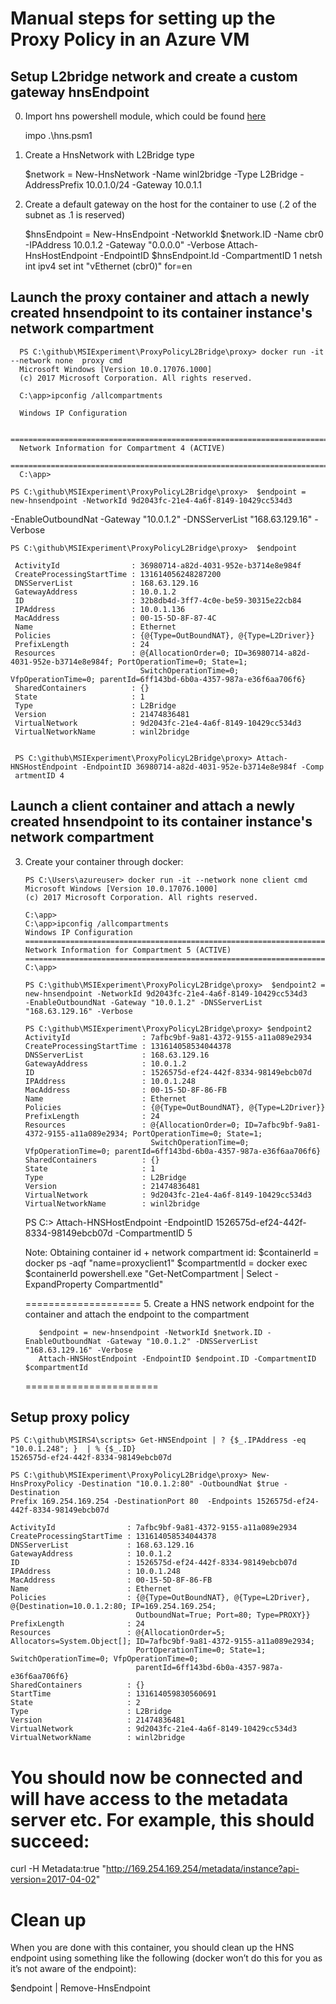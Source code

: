 # Manual steps for setting up the Proxy Policy in an Azure VM


## Setup L2bridge network and create a custom gateway hnsEndpoint 

0. Import hns powershell module, which could be found [here](https://github.com/soccerGB/MSIExperiment/blob/master/ProxyPolicyL2Bridge/scripts/hns.psm1)
 
    impo .\hns.psm1

1.  Create a HnsNetwork with L2Bridge type
 
    $network = New-HnsNetwork -Name winl2bridge -Type L2Bridge -AddressPrefix 10.0.1.0/24 -Gateway 10.0.1.1

2. Create a default gateway on the host for the container to use (.2 of the subnet as .1 is reserved)
 
    $hnsEndpoint = New-HnsEndpoint -NetworkId $network.ID -Name cbr0 -IPAddress 10.0.1.2 -Gateway "0.0.0.0" -Verbose
    Attach-HnsHostEndpoint -EndpointID $hnsEndpoint.Id -CompartmentID 1
    netsh int ipv4 set int "vEthernet (cbr0)" for=en


## Launch the proxy container and attach a newly created hnsendpoint to its container instance's network compartment

      PS C:\github\MSIExperiment\ProxyPolicyL2Bridge\proxy> docker run -it --network none  proxy cmd
      Microsoft Windows [Version 10.0.17076.1000]
      (c) 2017 Microsoft Corporation. All rights reserved.

      C:\app>ipconfig /allcompartments

      Windows IP Configuration

      ==============================================================================
      Network Information for Compartment 4 (ACTIVE)
      ==============================================================================
      C:\app>
    
    PS C:\github\MSIExperiment\ProxyPolicyL2Bridge\proxy>  $endpoint = new-hnsendpoint -NetworkId 9d2043fc-21e4-4a6f-8149-10429cc534d3
-EnableOutboundNat -Gateway "10.0.1.2" -DNSServerList "168.63.129.16" -Verbose


    PS C:\github\MSIExperiment\ProxyPolicyL2Bridge\proxy>  $endpoint

     ActivityId                : 36980714-a82d-4031-952e-b3714e8e984f
     CreateProcessingStartTime : 131614056248287200
     DNSServerList             : 168.63.129.16
     GatewayAddress            : 10.0.1.2
     ID                        : 32b8db4d-3ff7-4c0e-be59-30315e22cb84
     IPAddress                 : 10.0.1.136
     MacAddress                : 00-15-5D-8F-87-4C
     Name                      : Ethernet
     Policies                  : {@{Type=OutBoundNAT}, @{Type=L2Driver}}
     PrefixLength              : 24
     Resources                 : @{AllocationOrder=0; ID=36980714-a82d-4031-952e-b3714e8e984f; PortOperationTime=0; State=1;
                                 SwitchOperationTime=0; VfpOperationTime=0; parentId=6ff143bd-6b0a-4357-987a-e36f6aa706f6}
     SharedContainers          : {}
     State                     : 1
     Type                      : L2Bridge
     Version                   : 21474836481
     VirtualNetwork            : 9d2043fc-21e4-4a6f-8149-10429cc534d3
     VirtualNetworkName        : winl2bridge


     PS C:\github\MSIExperiment\ProxyPolicyL2Bridge\proxy> Attach-HNSHostEndpoint -EndpointID 36980714-a82d-4031-952e-b3714e8e984f -Comp
     artmentID 4




## Launch a client container and attach a newly created hnsendpoint to its container instance's network compartment

3. Create your container through docker:
 
       PS C:\Users\azureuser> docker run -it --network none client cmd
       Microsoft Windows [Version 10.0.17076.1000]
       (c) 2017 Microsoft Corporation. All rights reserved.

       C:\app>
       C:\app>ipconfig /allcompartments
       Windows IP Configuration
       ==============================================================================
       Network Information for Compartment 5 (ACTIVE)
       ==============================================================================
       C:\app>

       PS C:\github\MSIExperiment\ProxyPolicyL2Bridge\proxy>  $endpoint2 = new-hnsendpoint -NetworkId 9d2043fc-21e4-4a6f-8149-10429cc534d3
       -EnableOutboundNat -Gateway "10.0.1.2" -DNSServerList "168.63.129.16" -Verbose

       PS C:\github\MSIExperiment\ProxyPolicyL2Bridge\proxy> $endpoint2
       ActivityId                : 7afbc9bf-9a81-4372-9155-a11a089e2934
       CreateProcessingStartTime : 131614058534044378
       DNSServerList             : 168.63.129.16
       GatewayAddress            : 10.0.1.2
       ID                        : 1526575d-ef24-442f-8334-98149ebcb07d
       IPAddress                 : 10.0.1.248
       MacAddress                : 00-15-5D-8F-86-FB
       Name                      : Ethernet
       Policies                  : {@{Type=OutBoundNAT}, @{Type=L2Driver}}
       PrefixLength              : 24
       Resources                 : @{AllocationOrder=0; ID=7afbc9bf-9a81-4372-9155-a11a089e2934; PortOperationTime=0; State=1;
                                   SwitchOperationTime=0; VfpOperationTime=0; parentId=6ff143bd-6b0a-4357-987a-e36f6aa706f6}
       SharedContainers          : {}
       State                     : 1
       Type                      : L2Bridge
       Version                   : 21474836481
       VirtualNetwork            : 9d2043fc-21e4-4a6f-8149-10429cc534d3
       VirtualNetworkName        : winl2bridge 

    PS C:\> Attach-HNSHostEndpoint -EndpointID 1526575d-ef24-442f-8334-98149ebcb07d -CompartmentID 5

    Note: Obtaining container id + network compartment id:
      $containerId = docker ps -aqf "name=proxyclient1"
      $compartmentId = docker exec $containerId powershell.exe "Get-NetCompartment | Select -ExpandProperty CompartmentId"

      ====================
      5. Create a HNS network endpoint for the container and attach the endpoint to the compartment

          $endpoint = new-hnsendpoint -NetworkId $network.ID -EnableOutboundNat -Gateway "10.0.1.2" -DNSServerList "168.63.129.16" -Verbose
          Attach-HNSHostEndpoint -EndpointID $endpoint.ID -CompartmentID $compartmentId
      =======================

## Setup proxy policy 

    PS C:\github\MSIRS4\scripts> Get-HNSEndpoint | ? {$_.IPAddress -eq "10.0.1.248"; }  | % {$_.ID}
    1526575d-ef24-442f-8334-98149ebcb07d
    
    PS C:\github\MSIExperiment\ProxyPolicyL2Bridge\proxy> New-HnsProxyPolicy -Destination "10.0.1.2:80" -OutboundNat $true -Destination
    Prefix 169.254.169.254 -DestinationPort 80  -Endpoints 1526575d-ef24-442f-8334-98149ebcb07d

    ActivityId                : 7afbc9bf-9a81-4372-9155-a11a089e2934
    CreateProcessingStartTime : 131614058534044378
    DNSServerList             : 168.63.129.16
    GatewayAddress            : 10.0.1.2
    ID                        : 1526575d-ef24-442f-8334-98149ebcb07d
    IPAddress                 : 10.0.1.248
    MacAddress                : 00-15-5D-8F-86-FB
    Name                      : Ethernet
    Policies                  : {@{Type=OutBoundNAT}, @{Type=L2Driver}, @{Destination=10.0.1.2:80; IP=169.254.169.254;
                                OutboundNat=True; Port=80; Type=PROXY}}
    PrefixLength              : 24
    Resources                 : @{AllocationOrder=5; Allocators=System.Object[]; ID=7afbc9bf-9a81-4372-9155-a11a089e2934;
                                PortOperationTime=0; State=1; SwitchOperationTime=0; VfpOperationTime=0;
                                parentId=6ff143bd-6b0a-4357-987a-e36f6aa706f6}
    SharedContainers          : {}
    StartTime                 : 131614059830560691
    State                     : 2
    Type                      : L2Bridge
    Version                   : 21474836481
    VirtualNetwork            : 9d2043fc-21e4-4a6f-8149-10429cc534d3
    VirtualNetworkName        : winl2bridge


  
# You should now be connected and will have access to the metadata server etc. For example, this should succeed:
 
curl -H Metadata:true "http://169.254.169.254/metadata/instance?api-version=2017-04-02"
 
 
# Clean up
  When you are done with this container, you should clean up the HNS endpoint using something like 
  the following (docker won’t do this for you as it’s not aware of the endpoint):

  $endpoint | Remove-HnsEndpoint
                  <exit container>
